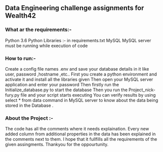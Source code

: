 ## Data Engineering challenge assignments for Wealth42

### What ar the requirements:-
 Python 3.6
 Python Libraries :- in requirements.txt
 MySQL 
 MySQL server must be running while execution of code

### How to run:-
Create a config file names .env and save your database details in it like user, password ,hostname ,etc.. 
First you create a python environment and activate it and install all the libraries given
Then open your MySQL server application and enter your password
Then firstly run the Initialize_database.py to start the database
Then you run the Project_nick-fury.py file and your script starts executing
You can verify results by using select * from data command in MySQL server to know about the data being stored in the Database .

### About the Project :-
The code has all the comments where it needs explaination.
Every new added column from additional properties in the data has been explained in the comments next to them.
I hope that it fullfills all the requirements of the given assingments.
Thankyou for the oppourtunity. 
